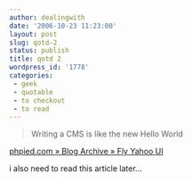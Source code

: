 ```yaml
---
author: dealingwith
date: '2006-10-23 11:23:00'
layout: post
slug: qotd-2
status: publish
title: qotd 2
wordpress_id: '1778'
categories:
 - geek
 - quotable
 - to checkout
 - to read
---
```


> Writing a CMS is like the new Hello World

[phpied.com » Blog Archive » Fly Yahoo UI][1]

i also need to read this article later...

   [1]: http://www.phpied.com/fly-yahoo-ui/


